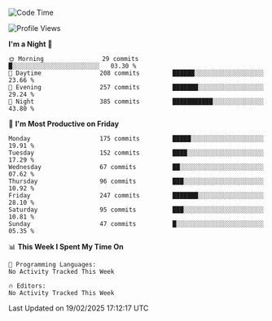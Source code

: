 <!--START_SECTION:waka-->
![Code Time](http://img.shields.io/badge/Code%20Time-0%20secs-blue)

![Profile Views](http://img.shields.io/badge/Profile%20Views-0-blue)

**I'm a Night 🦉** 

```text
🌞 Morning                29 commits          █░░░░░░░░░░░░░░░░░░░░░░░░   03.30 % 
🌆 Daytime                208 commits         ██████░░░░░░░░░░░░░░░░░░░   23.66 % 
🌃 Evening                257 commits         ███████░░░░░░░░░░░░░░░░░░   29.24 % 
🌙 Night                  385 commits         ███████████░░░░░░░░░░░░░░   43.80 % 
```
📅 **I'm Most Productive on Friday** 

```text
Monday                   175 commits         █████░░░░░░░░░░░░░░░░░░░░   19.91 % 
Tuesday                  152 commits         ████░░░░░░░░░░░░░░░░░░░░░   17.29 % 
Wednesday                67 commits          ██░░░░░░░░░░░░░░░░░░░░░░░   07.62 % 
Thursday                 96 commits          ███░░░░░░░░░░░░░░░░░░░░░░   10.92 % 
Friday                   247 commits         ███████░░░░░░░░░░░░░░░░░░   28.10 % 
Saturday                 95 commits          ███░░░░░░░░░░░░░░░░░░░░░░   10.81 % 
Sunday                   47 commits          █░░░░░░░░░░░░░░░░░░░░░░░░   05.35 % 
```


📊 **This Week I Spent My Time On** 

```text
💬 Programming Languages: 
No Activity Tracked This Week

🔥 Editors: 
No Activity Tracked This Week
```


 Last Updated on 19/02/2025 17:12:17 UTC
<!--END_SECTION:waka-->
